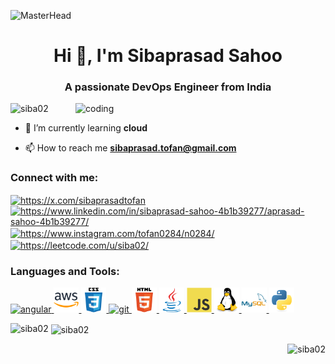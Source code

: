 ![MasterHead](https://www.lrsoutputmanagement.com/Resources/a81dd493-c669-4939-841a-e7ae63a887dd/cloud-printing-azure.gif)
<h1 align="center">Hi 👋, I'm Sibaprasad Sahoo</h1>
<h3 align="center">A passionate DevOps Engineer from India</h3>
<img align="right" alt="coding" width="400" src="https://www.lambdatest.com/resources/images/news24.gif">

<p align="left"> <img src="https://komarev.com/ghpvc/?username=siba02&label=Profile%20views&color=0e75b6&style=flat" alt="siba02" /> </p>

- 🌱 I’m currently learning **cloud**

- 📫 How to reach me **sibaprasad.tofan@gmail.com**

<h3 align="left">Connect with me:</h3>
<p align="left">
<a href="https://twitter.com/https://x.com/sibaprasadtofan" target="blank"><img align="center" src="https://raw.githubusercontent.com/rahuldkjain/github-profile-readme-generator/master/src/images/icons/Social/twitter.svg" alt="https://x.com/sibaprasadtofan" height="30" width="40" /></a>
<a href="https://linkedin.com/in/https://www.linkedin.com/in/sibaprasad-sahoo-4b1b39277/aprasad-sahoo-4b1b39277/" target="blank"><img align="center" src="https://raw.githubusercontent.com/rahuldkjain/github-profile-readme-generator/master/src/images/icons/Social/linked-in-alt.svg" alt="https://www.linkedin.com/in/sibaprasad-sahoo-4b1b39277/aprasad-sahoo-4b1b39277/" height="30" width="40" /></a>
<a href="https://instagram.com/https://www.instagram.com/tofan0284/n0284/" target="blank"><img align="center" src="https://raw.githubusercontent.com/rahuldkjain/github-profile-readme-generator/master/src/images/icons/Social/instagram.svg" alt="https://www.instagram.com/tofan0284/n0284/" height="30" width="40" /></a>
<a href="https://www.leetcode.com/https://leetcode.com/u/siba02/" target="blank"><img align="center" src="https://raw.githubusercontent.com/rahuldkjain/github-profile-readme-generator/master/src/images/icons/Social/leet-code.svg" alt="https://leetcode.com/u/siba02/" height="30" width="40" /></a>
</p>

<h3 align="left">Languages and Tools:</h3>
<p align="left"> <a href="https://angular.io" target="_blank" rel="noreferrer"> <img src="https://angular.io/assets/images/logos/angular/angular.svg" alt="angular" width="40" height="40"/> </a> <a href="https://aws.amazon.com" target="_blank" rel="noreferrer"> <img src="https://raw.githubusercontent.com/devicons/devicon/master/icons/amazonwebservices/amazonwebservices-original-wordmark.svg" alt="aws" width="40" height="40"/> </a> <a href="https://www.w3schools.com/css/" target="_blank" rel="noreferrer"> <img src="https://raw.githubusercontent.com/devicons/devicon/master/icons/css3/css3-original-wordmark.svg" alt="css3" width="40" height="40"/> </a> <a href="https://git-scm.com/" target="_blank" rel="noreferrer"> <img src="https://www.vectorlogo.zone/logos/git-scm/git-scm-icon.svg" alt="git" width="40" height="40"/> </a> <a href="https://www.w3.org/html/" target="_blank" rel="noreferrer"> <img src="https://raw.githubusercontent.com/devicons/devicon/master/icons/html5/html5-original-wordmark.svg" alt="html5" width="40" height="40"/> </a> <a href="https://www.java.com" target="_blank" rel="noreferrer"> <img src="https://raw.githubusercontent.com/devicons/devicon/master/icons/java/java-original.svg" alt="java" width="40" height="40"/> </a> <a href="https://developer.mozilla.org/en-US/docs/Web/JavaScript" target="_blank" rel="noreferrer"> <img src="https://raw.githubusercontent.com/devicons/devicon/master/icons/javascript/javascript-original.svg" alt="javascript" width="40" height="40"/> </a> <a href="https://www.linux.org/" target="_blank" rel="noreferrer"> <img src="https://raw.githubusercontent.com/devicons/devicon/master/icons/linux/linux-original.svg" alt="linux" width="40" height="40"/> </a> <a href="https://www.mysql.com/" target="_blank" rel="noreferrer"> <img src="https://raw.githubusercontent.com/devicons/devicon/master/icons/mysql/mysql-original-wordmark.svg" alt="mysql" width="40" height="40"/> </a> <a href="https://www.python.org" target="_blank" rel="noreferrer"> <img src="https://raw.githubusercontent.com/devicons/devicon/master/icons/python/python-original.svg" alt="python" width="40" height="40"/> </a> </p>

<p><img align="left" src="https://github-readme-stats.vercel.app/api/top-langs?username=siba02&show_icons=true&locale=en&layout=compact" alt="siba02" /></p>

<p>&nbsp;<img align="center" src="https://github-readme-stats.vercel.app/api?username=siba02&show_icons=true&locale=en" alt="siba02" /></p>

<p><img align="right" src="https://github-readme-streak-stats.herokuapp.com/?user=siba02&" alt="siba02" /></p>

